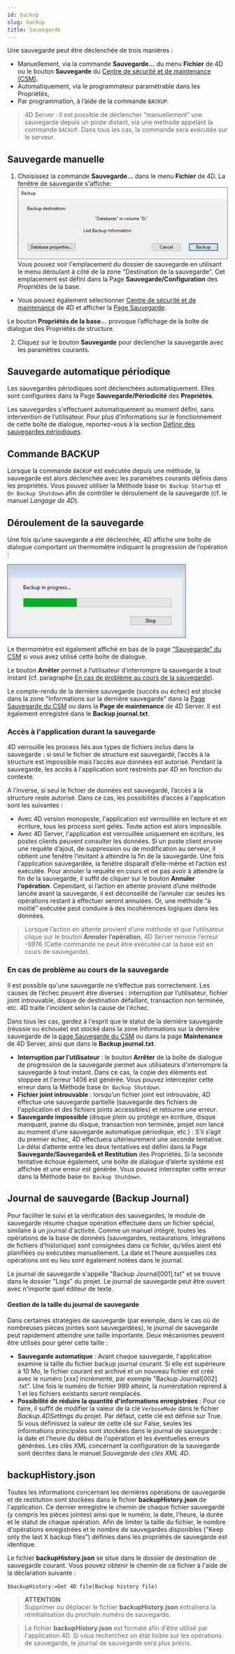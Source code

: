 ```yaml
---
id: backup
slug: backup
title: Sauvegarde
---
```


Une sauvegarde peut être déclenchée de trois manières :

- Manuellement, via la commande **Sauvegarde...** du menu **Fichier** de 4D ou le bouton **Sauvegarde** du [Centre de sécurité et de maintenance (CSM)](MSC/backup.md).
- Automatiquement, via le programmateur paramétrable dans les Propriétés,
- Par programmation, à l’aide de la commande `BACKUP`.

> 4D Server : Il est possible de déclencher “manuellement” une sauvegarde depuis un poste distant, via une méthode appelant la commande `BACKUP`. Dans tous les cas, la commande sera exécutée sur le serveur.

## Sauvegarde manuelle

1. Choisissez la commande **Sauvegarde...** dans le menu **Fichier** de 4D.
   La fenêtre de sauvegarde s'affiche:
   ![](../assets/en/Backup/backup01.png)
   Vous pouvez voir l'emplacement du dossier de sauvegarde en utilisant le menu déroulant à côté de la zone "Destination de la sauvegarde". Cet emplacement est défini dans la Page **Sauvegarde/Configuration** des Propriétés de la base.

- Vous pouvez également sélectionner [Centre de sécurité et de maintenance](MSC/overview.md) de 4D et afficher la [Page Sauvegarde](MSC/backup.md).

Le bouton **Propriétés de la base...** provoque l’affichage de la boîte de dialogue des Propriétés de structure.

2. Cliquez sur le bouton **Sauvegarde** pour déclencher la sauvegarde avec les paramètres courants.

## Sauvegarde automatique périodique

Les sauvegardes périodiques sont déclenchées automatiquement. Elles sont configurées dans la Page **Sauvegarde/Périodicité** des **Propriétés**.

Les sauvegardes s'effectuent automatiquement au moment défini, sans intervention de l’utilisateur. Pour plus d’informations sur le fonctionnement de cette boîte de dialogue, reportez-vous à la section [Définir des sauvegardes périodiques](settings.md#scheduler).

## Commande BACKUP

Lorsque la commande `BACKUP` est exécutée depuis une méthode, la sauvegarde est alors déclenchée avec les paramètres courants définis dans les propriétés. Vous pouvez utiliser la Méthode base `On Backup Startup` et `On Backup Shutdown` afin de contrôler le déroulement de la sauvegarde (cf. le manuel _Langage de 4D_).

## Déroulement de la sauvegarde

Une fois qu’une sauvegarde a été déclenchée, 4D affiche une boîte de dialogue comportant un thermomètre indiquant la progression de l’opération :

![](../assets/en/Backup/backupProgress.png)

Le thermomètre est également affiché en bas de la page [“Sauvegarde” du CSM](MSC/backup.md) si vous avez utilisé cette boîte de dialogue.

Le bouton **Arrêter** permet à l’utilisateur d’interrompre la sauvegarde à tout instant (cf. paragraphe [En cas de problème au cours de la sauvegarde](backup.md#handling-backup-issues)).

Le compte-rendu de la dernière sauvegarde (succès ou échec) est stocké dans la zone "Informations sur la dernière sauvegarde" dans la [Page Sauvegarde du CSM](MSC/backup.md) ou dans la **Page de maintenance** de 4D Server. Il est également enregistré dans le **Backup journal.txt**.

### Accès à l'application durant la sauvegarde

4D verrouille les process liés aux types de fichiers inclus dans la sauvegarde : si seul le fichier de structure est sauvegardé, l’accès à la structure est impossible mais l’accès aux données est autorisé. Pendant la sauvegarde, les accès à l'application sont restreints par 4D en fonction du contexte.

A l’inverse, si seul le fichier de données est sauvegardé, l’accès à la structure reste autorisé. Dans ce cas, les possibilités d’accès à l'application sont les suivantes :

- Avec 4D version monoposte, l'application est verrouillée en lecture et en écriture, tous les process sont gelés. Toute action est alors impossible.
- Avec 4D Server, l'application est verrouillée uniquement en écriture, les postes clients peuvent consulter les données. Si un poste client envoie une requête d’ajout, de suppression ou de modification au serveur, il obtient une fenêtre l’invitant à attendre la fin de la sauvegarde. Une fois l'application sauvegardée, la fenêtre disparaît d’elle-même et l’action est exécutée. Pour annuler la requête en cours et ne pas avoir à attendre la fin de la sauvegarde, il suffit de cliquer sur le bouton **Annuler l’opération**. Cependant, si l’action en attente provient d’une méthode lancée avant la sauvegarde, il est déconseillé de l’annuler car seules les opérations restant à effectuer seront annulées. Or, une méthode “à moitié” exécutée peut conduire à des incohérences logiques dans les données.

> Lorsque l’action en attente provient d’une méthode et que l’utilisateur clique sur le bouton **Annuler l’opération**, 4D Server renvoie l’erreur -9976 (Cette commande ne peut être exécutée car la base est en cours de sauvegarde).

### En cas de problème au cours de la sauvegarde

Il est possible qu'une sauvegarde ne s’effectue pas correctement. Les causes de l’échec peuvent être diverses : interruption par l’utilisateur, fichier joint introuvable, disque de destination défaillant, transaction non terminée, etc. 4D traite l'incident selon la cause de l'échec.

Dans tous les cas, gardez à l'esprit que le statut de la dernière sauvegarde (réussie ou échouée) est stocké dans la zone Informations sur la dernière sauvegarde de la [page Sauvegarde du CSM](MSC/backup.md) ou dans la page **Maintenance** de 4D Server, ainsi que dans le **Backup journal.txt**.

- **Interruption par l’utilisateur** : le bouton **Arrêter** de la boîte de dialogue de progression de la sauvegarde permet aux utilisateurs d’interrompre la sauvegarde à tout instant. Dans ce cas, la copie des éléments est stoppée et l'erreur 1406 est générée. Vous pouvez intercepter cette erreur dans la Méthode base `On Backup Shutdown`.
- **Fichier joint introuvable** : lorsqu’un fichier joint est introuvable, 4D effectue une sauvegarde partielle (sauvegarde des fichiers de l'application et des fichiers joints accessibles) et retourne une erreur.
- **Sauvegarde impossible** (disque plein ou protégé en écriture, disque manquant, panne du disque, transaction non terminée, projet non lancé au moment d’une sauvegarde automatique périodique, etc.) : S’il s’agit du premier échec, 4D effectuera ultérieurement une seconde tentative. Le délai d’attente entre les deux tentatives est défini dans la Page **Sauvegarde/Sauvegarde& et Restitution** des Propriétés.
  Si la seconde tentative échoue également, une boîte de dialogue d’alerte système est affichée et une erreur est générée. Vous pouvez intercepter cette erreur dans la Méthode base `On Backup Shutdown`.

## Journal de sauvegarde (Backup Journal)

Pour faciliter le suivi et la vérification des sauvegardes, le module de sauvegarde résume chaque opération effectuée dans un fichier spécial, similaire à un journal d'activité. Comme un manuel intégré, toutes les opérations de la base de données (sauvegardes, restaurations, intégrations de fichiers d'historique) sont consignées dans ce fichier, qu’elles aient été planifiées ou exécutées manuellement. La date et l'heure auxquelles ces opérations ont eu lieu sont également notées dans le journal.

Le journal de sauvegarde s'appelle "Backup Journal[001].txt" et se trouve dans le dossier "Logs" du projet. Le journal de sauvegarde peut être ouvert avec n'importe quel éditeur de texte.

#### Gestion de la taille du journal de sauvegarde

Dans certaines stratégies de sauvegarde (par exemple, dans le cas où de nombreuses pièces jointes sont sauvegardées), le journal de sauvegarde peut rapidement atteindre une taille importante. Deux mécanismes peuvent être utilisés pour gérer cette taille :

- **Sauvegarde automatique** : Avant chaque sauvegarde, l'application examine la taille du fichier backup journal courant. Si elle est supérieure à 10 Mo, le fichier courant est archivé et un nouveau fichier est créé avec le numéro [xxx] incrémenté, par exemple "Backup Journal[002] .txt”. Une fois le numéro de fichier 999 atteint, la numérotation reprend à 1 et les fichiers existants seront remplacés.
- **Possibilité de réduire la quantité d'informations enregistrées** : Pour ce faire, il suffit de modifier la valeur de la clé `VerboseMode` dans le fichier _Backup.4DSettings_ du projet. Par défaut, cette clé est définie sur True. Si vous définissez la valeur de cette clé sur False, seules les informations principales sont stockées dans le journal de sauvegarde : la date et l'heure du début de l'opération et les éventuelles erreurs générées. Les clés XML concernant la configuration de la sauvegarde sont décrites dans le manuel _Sauvegarde des clés XML 4D_.

## backupHistory.json

Toutes les informations concernant les dernières opérations de sauvegarde et de restitution sont stockées dans le fichier **backupHistory.json** de l'application. Ce dernier enregistre le chemin de chaque fichier sauvegardé (y compris les pièces jointes) ainsi que le numéro, la date, l'heure, la durée et le statut de chaque opération. Afin de limiter la taille du fichier, le nombre d'opérations enregistrées et le nombre de sauvegardes disponibles ("Keep only the last X backup files") définies dans les propriétés de sauvegarde est identique.

Le fichier **backupHistory.json** se situe dans le dossier de destination de sauvegarde courant. Vous pouvez obtenir le chemin de ce fichier à l'aide de la déclaration suivante :

```4d
$backupHistory:=Get 4D file(Backup history file)
```

> **ATTENTION**\
> Supprimer ou déplacer le fichier **backupHistory.json** entraînera la réinitialisation du prochain numéro de sauvegarde.

> Le fichier **backupHistory.json** est formaté afin d'être utilisé par l'application 4D. Si vous recherchez un état lisible sur les opérations de sauvegarde, le journal de sauvegarde sera plus précis.
